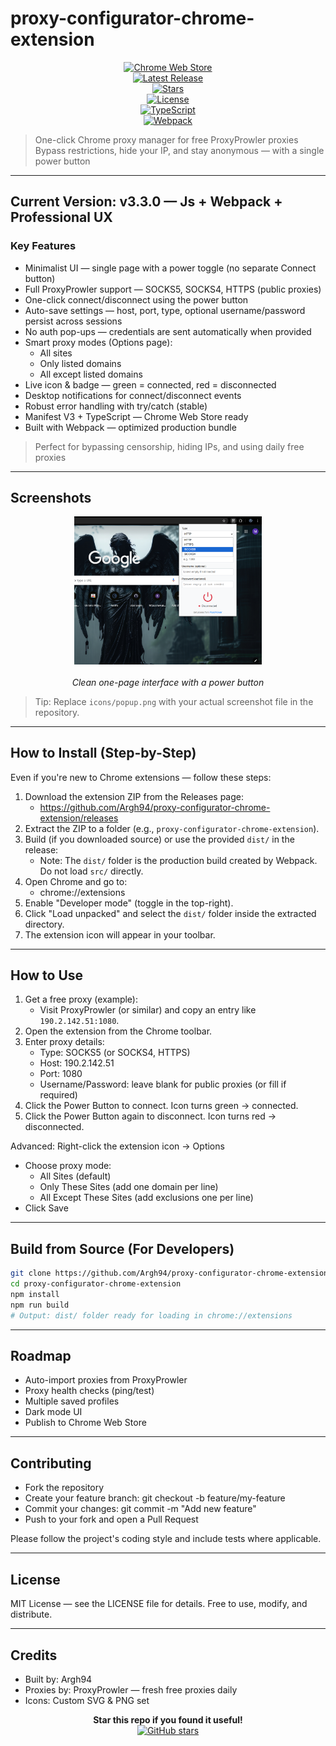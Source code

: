 # proxy-configurator-chrome-extension

<div align="center">

[![Chrome Web Store](https://img.shields.io/badge/Chrome-Add%20to%20Chrome-4CAF50?logo=google-chrome&logoColor=white)](https://chrome.google.com/webstore)  
[![Latest Release](https://img.shields.io/github/v/release/Argh94/ProxyProwler-VPN-Manager?label=Latest%20Release)](https://github.com/Argh94/ProxyProwler-VPN-Manager/releases)  
[![Stars](https://img.shields.io/github/stars/Argh94/ProxyProwler-VPN-Manager?style=social)](https://github.com/Argh94/ProxyProwler-VPN-Manager/stargazers)  
[![License](https://img.shields.io/github/license/Argh94/ProxyProwler-VPN-Manager)](https://github.com/Argh94/ProxyProwler-VPN-Manager/blob/main/LICENSE)  
[![TypeScript](https://img.shields.io/badge/TypeScript-Ready-3178C6?logo=typescript&logoColor=white)](https://www.typescriptlang.org/)  
[![Webpack](https://img.shields.io/badge/Built%20with-Webpack-8DD6F9?logo=webpack&logoColor=black)](https://webpack.js.org/)

</div>

> One-click Chrome proxy manager for free ProxyProwler proxies  
> Bypass restrictions, hide your IP, and stay anonymous — with a single power button

---

## Current Version: v3.3.0 — Js + Webpack + Professional UX

### Key Features
- Minimalist UI — single page with a power toggle (no separate Connect button)  
- Full ProxyProwler support — SOCKS5, SOCKS4, HTTPS (public proxies)  
- One-click connect/disconnect using the power button  
- Auto-save settings — host, port, type, optional username/password persist across sessions  
- No auth pop-ups — credentials are sent automatically when provided  
- Smart proxy modes (Options page):
  - All sites
  - Only listed domains
  - All except listed domains
- Live icon & badge — green = connected, red = disconnected  
- Desktop notifications for connect/disconnect events  
- Robust error handling with try/catch (stable)  
- Manifest V3 + TypeScript — Chrome Web Store ready  
- Built with Webpack — optimized production bundle

> Perfect for bypassing censorship, hiding IPs, and using daily free proxies

---

## Screenshots

<div align="center">
  <img src="icons/popup.png" alt="Popup UI" width="300" />
  <br><br>
  <em>Clean one-page interface with a power button</em>
</div>

> Tip: Replace `icons/popup.png` with your actual screenshot file in the repository.

---

## How to Install (Step-by-Step)

Even if you're new to Chrome extensions — follow these steps:

1. Download the extension ZIP from the Releases page:
   - https://github.com/Argh94/proxy-configurator-chrome-extension/releases
2. Extract the ZIP to a folder (e.g., `proxy-configurator-chrome-extension`).
3. Build (if you downloaded source) or use the provided `dist/` in the release:
   - Note: The `dist/` folder is the production build created by Webpack. Do not load `src/` directly.
4. Open Chrome and go to:
   - chrome://extensions
5. Enable "Developer mode" (toggle in the top-right).
6. Click "Load unpacked" and select the `dist/` folder inside the extracted directory.
7. The extension icon will appear in your toolbar.

---

## How to Use

1. Get a free proxy (example):
   - Visit ProxyProwler (or similar) and copy an entry like `190.2.142.51:1080`.
2. Open the extension from the Chrome toolbar.
3. Enter proxy details:
   - Type: SOCKS5 (or SOCKS4, HTTPS)
   - Host: 190.2.142.51
   - Port: 1080
   - Username/Password: leave blank for public proxies (or fill if required)
4. Click the Power Button to connect. Icon turns green → connected.
5. Click the Power Button again to disconnect. Icon turns red → disconnected.

Advanced: Right-click the extension icon → Options  
- Choose proxy mode:
  - All Sites (default)
  - Only These Sites (add one domain per line)
  - All Except These Sites (add exclusions one per line)  
- Click Save

---

## Build from Source (For Developers)

```bash
git clone https://github.com/Argh94/proxy-configurator-chrome-extension.git
cd proxy-configurator-chrome-extension
npm install
npm run build
# Output: dist/ folder ready for loading in chrome://extensions
```

---

## Roadmap
- Auto-import proxies from ProxyProwler
- Proxy health checks (ping/test)
- Multiple saved profiles
- Dark mode UI
- Publish to Chrome Web Store

---

## Contributing
- Fork the repository
- Create your feature branch: git checkout -b feature/my-feature
- Commit your changes: git commit -m "Add new feature"
- Push to your fork and open a Pull Request

Please follow the project's coding style and include tests where applicable.

---

## License
MIT License — see the LICENSE file for details. Free to use, modify, and distribute.

---

## Credits
- Built by: Argh94  
- Proxies by: ProxyProwler — fresh free proxies daily  
- Icons: Custom SVG & PNG set

<div align="center">
  <strong>Star this repo if you found it useful!</strong><br>
  <a href="https://github.com/Argh94/proxy-configurator-chrome-extension/stargazers">
    <img src="https://img.shields.io/github/stars/Argh94/proxy-configurator-chrome-extension?style=social" alt="GitHub stars">
  </a>
</div>
